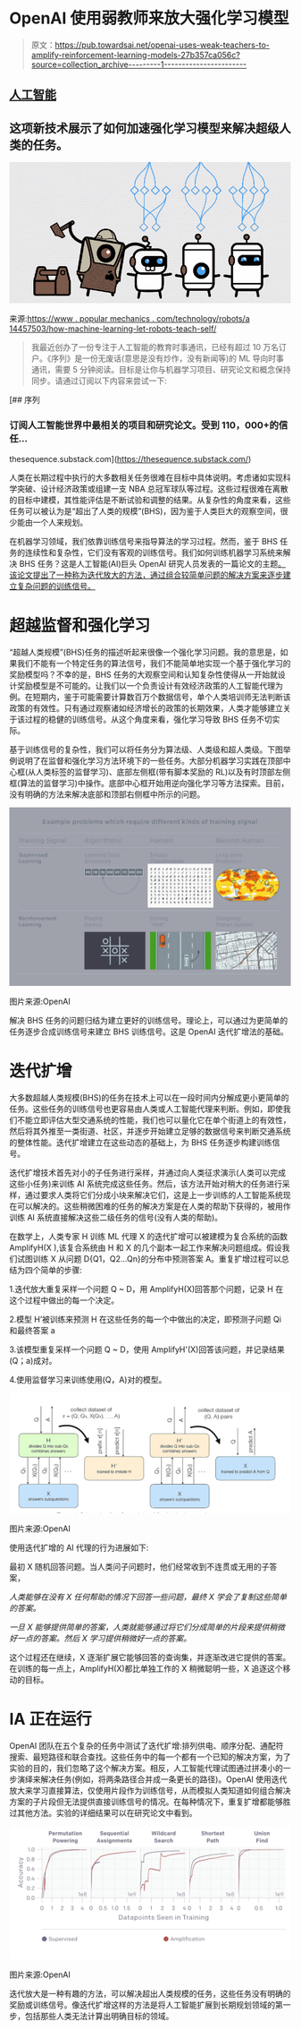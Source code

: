 # OpenAI 使用弱教师来放大强化学习模型

> 原文：<https://pub.towardsai.net/openai-uses-weak-teachers-to-amplify-reinforcement-learning-models-27b357ca056c?source=collection_archive---------1----------------------->

## [人工智能](https://towardsai.net/p/category/artificial-intelligence)

## 这项新技术展示了如何加速强化学习模型来解决超级人类的任务。

![](img/848b9964095833138def7222c1589d24.png)

来源:[https://www . popular mechanics . com/technology/robots/a 14457503/how-machine-learning-let-robots-teach-self/](https://www.popularmechanics.com/technology/robots/a14457503/how-machine-learning-lets-robots-teach-themselves/)

> 我最近创办了一份专注于人工智能的教育时事通讯，已经有超过 10 万名订户。《序列》是一份无废话(意思是没有炒作，没有新闻等)的 ML 导向时事通讯，需要 5 分钟阅读。目标是让你与机器学习项目、研究论文和概念保持同步。请通过订阅以下内容来尝试一下:

[](https://thesequence.substack.com/) [## 序列

### 订阅人工智能世界中最相关的项目和研究论文。受到 110，000+的信任…

thesequence.substack.com](https://thesequence.substack.com/) 

人类在长期过程中执行的大多数相关任务很难在目标中具体说明。考虑诸如实现科学突破、设计经济政策或组建一支 NBA 总冠军球队等过程。这些过程很难在离散的目标中建模，其性能评估是不断试验和调整的结果。从复杂性的角度来看，这些任务可以被认为是“超出了人类的规模”(BHS)，因为鉴于人类巨大的观察空间，很少能由一个人来规划。

在机器学习领域，我们依靠训练信号来指导算法的学习过程。然而，鉴于 BHS 任务的连续性和复杂性，它们没有客观的训练信号。我们如何训练机器学习系统来解决 BHS 任务？这是人工智能(AI)巨头 OpenAI 研究人员发表的一篇论文的主题[。该论文提出了一种称为迭代放大的方法，通过组合较简单问题的解决方案来逐步建立复杂问题的训练信号。](https://arxiv.org/abs/1810.08575)

# 超越监督和强化学习

“超越人类规模”(BHS)任务的描述听起来很像一个强化学习问题。我的意思是，如果我们不能有一个特定任务的算法信号，我们不能简单地实现一个基于强化学习的奖励模型吗？不幸的是，BHS 任务的大观察空间和认知复杂性使得从一开始就设计奖励模型是不可能的。让我们以一个负责设计有效经济政策的人工智能代理为例。在短期内，鉴于可能需要计算数百万个数据信号，单个人类培训师无法判断该政策的有效性。只有通过观察诸如经济增长的政策的长期效果，人类才能够建立关于该过程的稳健的训练信号。从这个角度来看，强化学习导致 BHS 任务不切实际。

基于训练信号的复杂性，我们可以将任务分为算法级、人类级和超人类级。下图举例说明了在监督和强化学习方法环境下的一些任务。大部分机器学习实践在顶部中心框(从人类标签的监督学习)、底部左侧框(带有脚本奖励的 RL)以及有时顶部左侧框(算法的监督学习)中操作。底部中心框开始用逆向强化学习等方法探索。目前，没有明确的方法来解决底部和顶部右侧框中所示的问题。

![](img/be3b8179563512610f9e0f6ce394e284.png)

图片来源:OpenAI

解决 BHS 任务的问题归结为建立更好的训练信号。理论上，可以通过为更简单的任务逐步合成训练信号来建立 BHS 训练信号。这是 OpenAI 迭代扩增法的基础。

# 迭代扩增

大多数超越人类规模(BHS)的任务在技术上可以在一段时间内分解成更小更简单的任务。这些任务的训练信号也更容易由人类或人工智能代理来判断。例如，即使我们不能立即评估大型交通系统的性能，我们也可以量化它在单个街道上的有效性，然后将其外推至一类街道、社区，并逐步开始建立足够的数据信号来判断交通系统的整体性能。迭代扩增建立在这些动态的基础上，为 BHS 任务逐步构建训练信号。

迭代扩增技术首先对小的子任务进行采样，并通过向人类征求演示(人类可以完成这些小任务)来训练 AI 系统完成这些任务。然后，该方法开始对稍大的任务进行采样，通过要求人类将它们分成小块来解决它们，这是上一步训练的人工智能系统现在可以解决的。这些稍微困难的任务的解决方案是在人类的帮助下获得的，被用作训练 AI 系统直接解决这些二级任务的信号(没有人类的帮助)。

在数学上，人类专家 H 训练 ML 代理 X 的迭代扩增可以被建模为复合系统的函数 AmplifyH(X ),该复合系统由 H 和 X 的几个副本一起工作来解决问题组成。假设我们试图训练 X 从问题 D{Q1，Q2…Qn}的分布中预测答案 A。重复扩增过程可以总结为四个简单的步骤:

1.迭代放大重复采样一个问题 Q ~ D，用 AmplifyH(X)回答那个问题，记录 H 在这个过程中做出的每一个决定。

2.模型 H’被训练来预测 H 在这些任务的每一个中做出的决定，即预测子问题 Qi 和最终答案 a

3.该模型重复采样一个问题 Q ~ D，使用 AmplifyH'(X)回答该问题，并记录结果(Q；a)成对。

4.使用监督学习来训练使用(Q，A)对的模型。

![](img/7cc70bb8937152c37502d962f76869e5.png)

图片来源:OpenAI

使用迭代扩增的 AI 代理的行为进展如下:

最初 X 随机回答问题。当人类问子问题时，他们经常收到不连贯或无用的子答案，

*人类能够在没有 X 任何帮助的情况下回答一些问题，最终 X 学会了复制这些简单的答案。*

*一旦 X 能够提供简单的答案，人类就能够通过将它们分成简单的片段来提供稍微好一点的答案。然后 X 学习提供稍微好一点的答案。*

这个过程还在继续，X 逐渐扩展它能够回答的查询集，并逐渐改进它提供的答案。在训练的每一点上，AmplifyH(X)都比单独工作的 X 稍微聪明一些，X 追逐这个移动的目标。

# IA 正在运行

OpenAI 团队在五个复杂的任务中测试了迭代扩增:排列供电、顺序分配、通配符搜索、最短路径和联合查找。这些任务中的每一个都有一个已知的解决方案，为了实验的目的，我们忽略了这个解决方案。相反，人工智能代理试图通过拼凑小的一步演绎来解决任务(例如，将两条路径合并成一条更长的路径)。OpenAI 使用迭代放大来学习直接算法，仅使用片段作为训练信号，从而模拟人类知道如何组合解决方案的子片段但无法提供直接训练信号的情况。在每种情况下，重复扩增都能够胜过其他方法。实验的详细结果可以在研究论文中看到。

![](img/06a147f218d52c9e4139a84d2bf59a3f.png)

图片来源:OpenAI

迭代放大是一种有趣的方法，可以解决超出人类规模的任务，这些任务没有明确的奖励或训练信号。像迭代扩增这样的方法是将人工智能扩展到长期规划领域的第一步，包括那些人类无法计算出明确目标的领域。